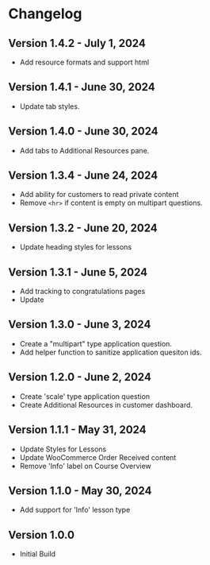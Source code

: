 # Changelog

## Version 1.4.2 - July 1, 2024
- Add resource formats and support html

## Version 1.4.1 - June 30, 2024
- Update tab styles.

## Version 1.4.0 - June 30, 2024
- Add tabs to Additional Resources pane.

## Version 1.3.4 - June 24, 2024
- Add ability for customers to read private content
- Remove `<hr>` if content is empty on multipart questions.

## Version 1.3.2 - June 20, 2024
- Update heading styles for lessons

## Version 1.3.1 - June 5, 2024
- Add tracking to congratulations pages
- Update 

## Version 1.3.0 - June 3, 2024
- Create a "multipart" type application question.
- Add helper function to sanitize application quesiton ids.

## Version 1.2.0 - June 2, 2024
- Create 'scale' type application question
- Create Additional Resources in customer dashboard.

## Version 1.1.1 - May 31, 2024
- Update Styles for Lessons
- Update WooCommerce Order Received content
- Remove 'Info' label on Course Overview

## Version 1.1.0 - May 30, 2024
- Add support for 'Info' lesson type

## Version 1.0.0
- Initial Build